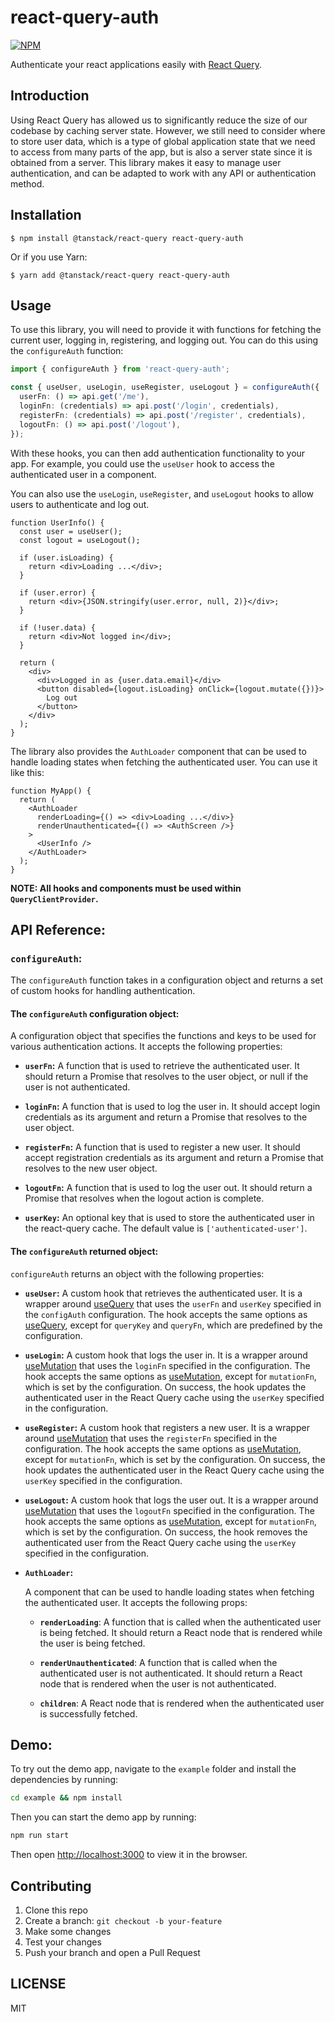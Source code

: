 # react-query-auth

[![NPM](https://img.shields.io/npm/v/react-query-auth.svg)](https://www.npmjs.com/package/react-query-auth)

Authenticate your react applications easily with [React Query](https://tanstack.com/query/v4/docs/react).

## Introduction

Using React Query has allowed us to significantly reduce the size of our codebase by caching server state. However, we still need to consider where to store user data, which is a type of global application state that we need to access from many parts of the app, but is also a server state since it is obtained from a server. This library makes it easy to manage user authentication, and can be adapted to work with any API or authentication method.

## Installation

```
$ npm install @tanstack/react-query react-query-auth
```

Or if you use Yarn:

```
$ yarn add @tanstack/react-query react-query-auth
```

## Usage

To use this library, you will need to provide it with functions for fetching the current user, logging in, registering, and logging out. You can do this using the `configureAuth` function:

```ts
import { configureAuth } from 'react-query-auth';

const { useUser, useLogin, useRegister, useLogout } = configureAuth({
  userFn: () => api.get('/me'),
  loginFn: (credentials) => api.post('/login', credentials),
  registerFn: (credentials) => api.post('/register', credentials),
  logoutFn: () => api.post('/logout'),
});
```

With these hooks, you can then add authentication functionality to your app. For example, you could use the `useUser` hook to access the authenticated user in a component.

You can also use the `useLogin`, `useRegister`, and `useLogout` hooks to allow users to authenticate and log out.

```tsx
function UserInfo() {
  const user = useUser();
  const logout = useLogout();

  if (user.isLoading) {
    return <div>Loading ...</div>;
  }

  if (user.error) {
    return <div>{JSON.stringify(user.error, null, 2)}</div>;
  }

  if (!user.data) {
    return <div>Not logged in</div>;
  }

  return (
    <div>
      <div>Logged in as {user.data.email}</div>
      <button disabled={logout.isLoading} onClick={logout.mutate({})}>
        Log out
      </button>
    </div>
  );
}
```

The library also provides the `AuthLoader` component that can be used to handle loading states when fetching the authenticated user. You can use it like this:

```tsx
function MyApp() {
  return (
    <AuthLoader
      renderLoading={() => <div>Loading ...</div>}
      renderUnauthenticated={() => <AuthScreen />}
    >
      <UserInfo />
    </AuthLoader>
  );
}
```

**NOTE: All hooks and components must be used within `QueryClientProvider`.**

## API Reference:

### `configureAuth`:

The `configureAuth` function takes in a configuration object and returns a set of custom hooks for handling authentication.

#### The `configureAuth` configuration object:

A configuration object that specifies the functions and keys to be used for various authentication actions. It accepts the following properties:

- **`userFn`:**
  A function that is used to retrieve the authenticated user. It should return a Promise that resolves to the user object, or null if the user is not authenticated.

- **`loginFn`:**
  A function that is used to log the user in. It should accept login credentials as its argument and return a Promise that resolves to the user object.

- **`registerFn`:**
  A function that is used to register a new user. It should accept registration credentials as its argument and return a Promise that resolves to the new user object.

- **`logoutFn`:**
  A function that is used to log the user out. It should return a Promise that resolves when the logout action is complete.

- **`userKey`:**
  An optional key that is used to store the authenticated user in the react-query cache. The default value is `['authenticated-user']`.

#### The `configureAuth` returned object:

`configureAuth` returns an object with the following properties:

- **`useUser`:**
  A custom hook that retrieves the authenticated user. It is a wrapper around [useQuery](https://tanstack.com/query/v4/docs/react/reference/useQuery) that uses the `userFn` and `userKey` specified in the `configAuth` configuration. The hook accepts the same options as [useQuery](https://tanstack.com/query/v4/docs/react/reference/useQuery), except for `queryKey` and `queryFn`, which are predefined by the configuration.

- **`useLogin`:**
  A custom hook that logs the user in. It is a wrapper around [useMutation](https://tanstack.com/query/v4/docs/react/reference/useMutation) that uses the `loginFn` specified in the configuration. The hook accepts the same options as [useMutation](https://tanstack.com/query/v4/docs/react/reference/useMutation), except for `mutationFn`, which is set by the configuration. On success, the hook updates the authenticated user in the React Query cache using the `userKey` specified in the configuration.

- **`useRegister`:**
  A custom hook that registers a new user. It is a wrapper around [useMutation](https://tanstack.com/query/v4/docs/react/reference/useMutation) that uses the `registerFn` specified in the configuration. The hook accepts the same options as [useMutation](https://tanstack.com/query/v4/docs/react/reference/useMutation), except for `mutationFn`, which is set by the configuration. On success, the hook updates the authenticated user in the React Query cache using the `userKey` specified in the configuration.

- **`useLogout`:**
  A custom hook that logs the user out. It is a wrapper around [useMutation](https://tanstack.com/query/v4/docs/react/reference/useMutation) that uses the `logoutFn` specified in the configuration. The hook accepts the same options as [useMutation](https://tanstack.com/query/v4/docs/react/reference/useMutation), except for `mutationFn`, which is set by the configuration. On success, the hook removes the authenticated user from the React Query cache using the `userKey` specified in the configuration.

- **`AuthLoader`:**

  A component that can be used to handle loading states when fetching the authenticated user. It accepts the following props:

  - **`renderLoading`**:
    A function that is called when the authenticated user is being fetched. It should return a React node that is rendered while the user is being fetched.

  - **`renderUnauthenticated`**:
    A function that is called when the authenticated user is not authenticated. It should return a React node that is rendered when the user is not authenticated.

  - **`children`**:
    A React node that is rendered when the authenticated user is successfully fetched.

## Demo:

To try out the demo app, navigate to the `example` folder and install the dependencies by running:

```bash
cd example && npm install
```

Then you can start the demo app by running:

```bash
npm run start
```

Then open [http://localhost:3000](http://localhost:3000) to view it in the browser.

## Contributing

1. Clone this repo
2. Create a branch: `git checkout -b your-feature`
3. Make some changes
4. Test your changes
5. Push your branch and open a Pull Request

## LICENSE

MIT
